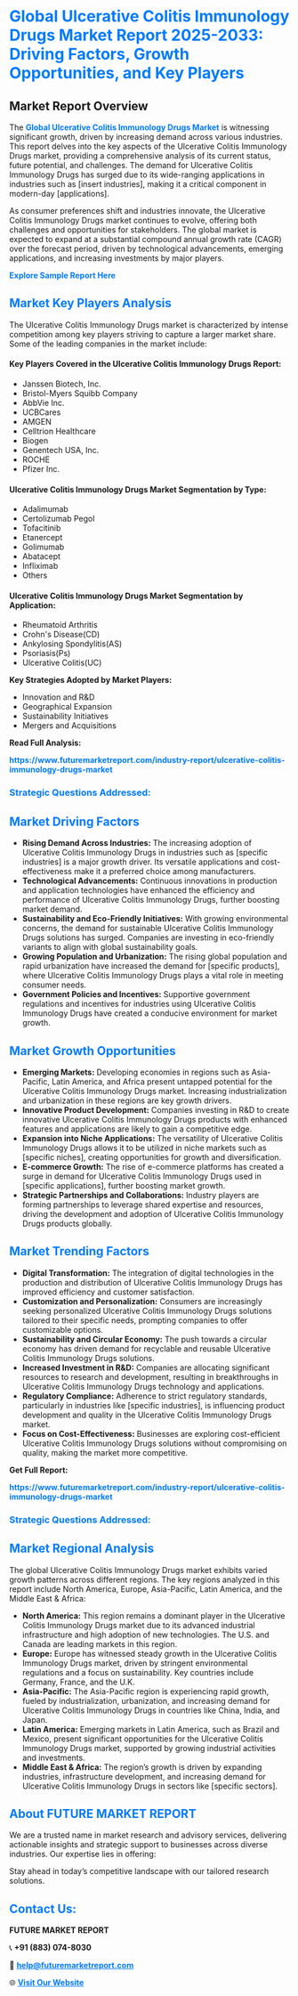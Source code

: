 <h1 style="color: #007BFF;">Global Ulcerative Colitis Immunology Drugs Market Report 2025-2033: Driving Factors, Growth Opportunities, and Key Players</h1>

<section id="overview">
<h2>Market Report Overview</h2>
<p>The <a href="https://www.futuremarketreport.com/industry-report/ulcerative-colitis-immunology-drugs-market" style="color: #007BFF; text-decoration: none;"><strong>Global Ulcerative Colitis Immunology Drugs Market</strong></a> is witnessing significant growth, driven by increasing demand across various industries. This report delves into the key aspects of the Ulcerative Colitis Immunology Drugs market, providing a comprehensive analysis of its current status, future potential, and challenges. The demand for Ulcerative Colitis Immunology Drugs has surged due to its wide-ranging applications in industries such as [insert industries], making it a critical component in modern-day [applications].</p>
<p>As consumer preferences shift and industries innovate, the Ulcerative Colitis Immunology Drugs market continues to evolve, offering both challenges and opportunities for stakeholders. The global market is expected to expand at a substantial compound annual growth rate (CAGR) over the forecast period, driven by technological advancements, emerging applications, and increasing investments by major players.</p>
</section>

<section id="overview">
<p><a href="https://www.futuremarketreport.com/request-sample/reportId=54159" style="color: #007BFF; text-decoration: none;"><strong>Explore Sample Report Here</strong></a></p>
</section>

<section id="key-players">
<h2 style="color: #007BFF;">Market Key Players Analysis</h2>
<p>The Ulcerative Colitis Immunology Drugs market is characterized by intense competition among key players striving to capture a larger market share. Some of the leading companies in the market include:</p>
<h4>Key Players Covered in the Ulcerative Colitis Immunology Drugs Report:</h4>
<ul><li>Janssen Biotech, Inc.</li><li>Bristol-Myers Squibb Company</li><li>AbbVie Inc.</li><li>UCBCares</li><li>AMGEN</li><li>Celltrion Healthcare</li><li>Biogen</li><li>Genentech USA, Inc.</li><li>ROCHE</li><li>Pfizer Inc.</li></ul>
<h4>Ulcerative Colitis Immunology Drugs Market Segmentation by Type:</h4>
<ul><li>Adalimumab</li><li>Certolizumab Pegol</li><li>Tofacitinib</li><li>Etanercept</li><li>Golimumab</li><li>Abatacept</li><li>Infliximab</li><li>Others</li></ul>

<h4>Ulcerative Colitis Immunology Drugs Market Segmentation by Application:</h4>
<ul><li>Rheumatoid Arthritis</li><li>Crohn&#039;s Disease(CD)</li><li>Ankylosing Spondylitis(AS)</li><li>Psoriasis(Ps)</li><li>Ulcerative Colitis(UC)</li></ul>
<p><strong>Key Strategies Adopted by Market Players:</strong></p>
<ul>
<li>Innovation and R&D</li>
<li>Geographical Expansion</li>
<li>Sustainability Initiatives</li>
<li>Mergers and Acquisitions</li>
</ul>
</section>

<section>
<p><strong>Read Full Analysis: </strong></p><a href="https://www.futuremarketreport.com/industry-report/ulcerative-colitis-immunology-drugs-market" style="color: #007BFF; text-decoration: none;"><strong>https://www.futuremarketreport.com/industry-report/ulcerative-colitis-immunology-drugs-market</strong></a>
<h3 style="color: #007BFF;">Strategic Questions Addressed:</h3>
</section>

<section id="driving-factors">
<h2 style="color: #007BFF;">Market Driving Factors</h2>
<ul>
<li><strong>Rising Demand Across Industries:</strong> The increasing adoption of Ulcerative Colitis Immunology Drugs in industries such as [specific industries] is a major growth driver. Its versatile applications and cost-effectiveness make it a preferred choice among manufacturers.</li>
<li><strong>Technological Advancements:</strong> Continuous innovations in production and application technologies have enhanced the efficiency and performance of Ulcerative Colitis Immunology Drugs, further boosting market demand.</li>
<li><strong>Sustainability and Eco-Friendly Initiatives:</strong> With growing environmental concerns, the demand for sustainable Ulcerative Colitis Immunology Drugs solutions has surged. Companies are investing in eco-friendly variants to align with global sustainability goals.</li>
<li><strong>Growing Population and Urbanization:</strong> The rising global population and rapid urbanization have increased the demand for [specific products], where Ulcerative Colitis Immunology Drugs plays a vital role in meeting consumer needs.</li>
<li><strong>Government Policies and Incentives:</strong> Supportive government regulations and incentives for industries using Ulcerative Colitis Immunology Drugs have created a conducive environment for market growth.</li>
</ul>
</section>

<section id="growth-opportunities">
<h2 style="color: #007BFF;">Market Growth Opportunities</h2>
<ul>
<li><strong>Emerging Markets:</strong> Developing economies in regions such as Asia-Pacific, Latin America, and Africa present untapped potential for the Ulcerative Colitis Immunology Drugs market. Increasing industrialization and urbanization in these regions are key growth drivers.</li>
<li><strong>Innovative Product Development:</strong> Companies investing in R&D to create innovative Ulcerative Colitis Immunology Drugs products with enhanced features and applications are likely to gain a competitive edge.</li>
<li><strong>Expansion into Niche Applications:</strong> The versatility of Ulcerative Colitis Immunology Drugs allows it to be utilized in niche markets such as [specific niches], creating opportunities for growth and diversification.</li>
<li><strong>E-commerce Growth:</strong> The rise of e-commerce platforms has created a surge in demand for Ulcerative Colitis Immunology Drugs used in [specific applications], further boosting market growth.</li>
<li><strong>Strategic Partnerships and Collaborations:</strong> Industry players are forming partnerships to leverage shared expertise and resources, driving the development and adoption of Ulcerative Colitis Immunology Drugs products globally.</li>
</ul>
</section>

<section id="trending-factors">
<h2 style="color: #007BFF;">Market Trending Factors</h2>
<ul>
<li><strong>Digital Transformation:</strong> The integration of digital technologies in the production and distribution of Ulcerative Colitis Immunology Drugs has improved efficiency and customer satisfaction.</li>
<li><strong>Customization and Personalization:</strong> Consumers are increasingly seeking personalized Ulcerative Colitis Immunology Drugs solutions tailored to their specific needs, prompting companies to offer customizable options.</li>
<li><strong>Sustainability and Circular Economy:</strong> The push towards a circular economy has driven demand for recyclable and reusable Ulcerative Colitis Immunology Drugs solutions.</li>
<li><strong>Increased Investment in R&D:</strong> Companies are allocating significant resources to research and development, resulting in breakthroughs in Ulcerative Colitis Immunology Drugs technology and applications.</li>
<li><strong>Regulatory Compliance:</strong> Adherence to strict regulatory standards, particularly in industries like [specific industries], is influencing product development and quality in the Ulcerative Colitis Immunology Drugs market.</li>
<li><strong>Focus on Cost-Effectiveness:</strong> Businesses are exploring cost-efficient Ulcerative Colitis Immunology Drugs solutions without compromising on quality, making the market more competitive.</li>
</ul>
</section>

<section>
<p><strong>Get Full Report: </strong></p><a href="https://www.futuremarketreport.com/industry-report/ulcerative-colitis-immunology-drugs-market" style="color: #007BFF; text-decoration: none;"><strong>https://www.futuremarketreport.com/industry-report/ulcerative-colitis-immunology-drugs-market</strong></a>
<h3 style="color: #007BFF;">Strategic Questions Addressed:</h3>
</section>


<section id="regional-analysis">
<h2 style="color: #007BFF;">Market Regional Analysis</h2>
<p>The global Ulcerative Colitis Immunology Drugs market exhibits varied growth patterns across different regions. The key regions analyzed in this report include North America, Europe, Asia-Pacific, Latin America, and the Middle East & Africa:</p>
<ul>
<li><strong>North America:</strong> This region remains a dominant player in the Ulcerative Colitis Immunology Drugs market due to its advanced industrial infrastructure and high adoption of new technologies. The U.S. and Canada are leading markets in this region.</li>
<li><strong>Europe:</strong> Europe has witnessed steady growth in the Ulcerative Colitis Immunology Drugs market, driven by stringent environmental regulations and a focus on sustainability. Key countries include Germany, France, and the U.K.</li>
<li><strong>Asia-Pacific:</strong> The Asia-Pacific region is experiencing rapid growth, fueled by industrialization, urbanization, and increasing demand for Ulcerative Colitis Immunology Drugs in countries like China, India, and Japan.</li>
<li><strong>Latin America:</strong> Emerging markets in Latin America, such as Brazil and Mexico, present significant opportunities for the Ulcerative Colitis Immunology Drugs market, supported by growing industrial activities and investments.</li>
<li><strong>Middle East & Africa:</strong> The region’s growth is driven by expanding industries, infrastructure development, and increasing demand for Ulcerative Colitis Immunology Drugs in sectors like [specific sectors].</li>
</ul>
</section>

<footer>
<h2 style="color: #007BFF;">About FUTURE MARKET REPORT</h2>
<p>We are a trusted name in market research and advisory services, delivering actionable insights and strategic support to businesses across diverse industries. Our expertise lies in offering:</p>

<p>Stay ahead in today’s competitive landscape with our tailored research solutions.</p>

<h2 style="color: #007BFF;">Contact Us:</h2>
<p><strong>FUTURE MARKET REPORT</strong></p>
<p>📞 <strong>+91 (883) 074-8030</strong></p>
<p>📧 <strong><a href="mailto:help@futuremarketreport.com" style="color: #007BFF;">help@futuremarketreport.com</a></strong></p>
<p>🌐 <strong><a href="https://www.futuremarketreport.com/" style="color: #007BFF;">Visit Our Website</a></strong></p>
</footer>